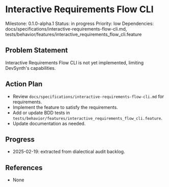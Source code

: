 # Interactive Requirements Flow CLI
Milestone: 0.1.0-alpha.1
Status: in progress
Priority: low
Dependencies: docs/specifications/interactive-requirements-flow-cli.md, tests/behavior/features/interactive_requirements_flow_cli.feature

## Problem Statement
Interactive Requirements Flow CLI is not yet implemented, limiting DevSynth's capabilities.


## Action Plan
- Review `docs/specifications/interactive-requirements-flow-cli.md` for requirements.
- Implement the feature to satisfy the requirements.
- Add or update BDD tests in `tests/behavior/features/interactive_requirements_flow_cli.feature`.
- Update documentation as needed.

## Progress
- 2025-02-19: extracted from dialectical audit backlog.

## References
- None
